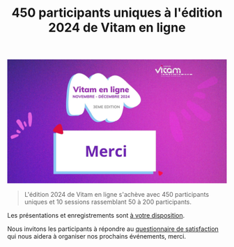 ﻿---
layout: post
title: 450 participants uniques à l'édition 2024 de Vitam en ligne
---

![Logos](/public/images/Vitamenligne_2024_merci.jpg)
> L'édition 2024 de Vitam en ligne s'achève avec 450 participants uniques et 10 sessions rassemblant 50 à 200 participants.

Les présentations et enregistrements sont [à votre disposition](https://www.programmevitam.fr/pages/demonstration/vitam_2024/).

Nous invitons les participants à répondre au [questionnaire de satisfaction](https://osmose.numerique.gouv.fr/jcms/p_8739247/fr/suite-a-l-edition-2024-de-vitam-en-ligne) qui nous aidera à organiser nos prochains événements, merci.